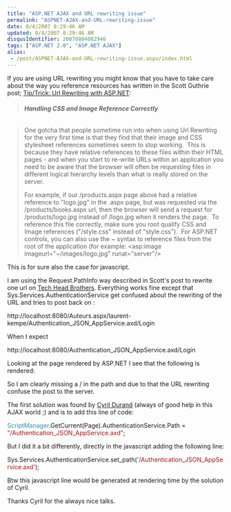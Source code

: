 ```yaml
---
title: "ASP.NET AJAX and URL rewriting issue"
permalink: "ASPNET-AJAX-and-URL-rewriting-issue"
date: 8/4/2007 8:29:46 AM
updated: 8/4/2007 8:29:46 AM
disqusIdentifier: 20070804082946
tags: ["ASP.NET 2.0", "ASP.NET AJAX"]
alias:
 - /post/ASPNET-AJAX-and-URL-rewriting-issue.aspx/index.html
---
```

If you are using URL rewriting you might know that you have to take care about the way you reference resources has written in the Scott Guthrie post; [Tip/Trick: Url Rewriting with ASP.NET](http://weblogs.asp.net/scottgu/archive/2007/02/26/tip-trick-url-rewriting-with-asp-net.aspx):

> ###### **Handling CSS and Image Reference Correctly**
<!-- more -->
> 
> One gotcha that people sometime run into when using Url Rewriting for the very first time is that they find that their image and CSS stylesheet references sometimes seem to stop working.  This is because they have relative references to these files within their HTML pages - and when you start to re-write URLs within an application you need to be aware that the browser will often be requesting files in different logical hierarchy levels than what is really stored on the server.
> 
> For example, if our /products.aspx page above had a relative reference to "logo.jpg" in the .aspx page, but was requested via the /products/books.aspx url, then the browser will send a request for /products/logo.jpg instead of /logo.jpg when it renders the page.  To reference this file correctly, make sure you root qualify CSS and Image references ("/style.css" instead of "style.css").  For ASP.NET controls, you can also use the ~ syntax to reference files from the root of the application (for example: <asp:image imageurl="~/images/logo.jpg" runat="server"/>

This is for sure also the case for javascript. 

I am using the Request.PathInfo way described in Scott's post to rewrite one url on [Tech Head Brothers](http://www.techheadbrothers.com/). Everything works fine except that Sys.Services.AuthenticationService get confused about the rewriting of the URL and tries to post back on : 

http://localhost:8080/Auteurs.aspx/laurent-kempe/Authentication_JSON_AppService.axd/Login 

When I expect  

http://localhost:8080/Authentication_JSON_AppService.axd/Login 

Looking at the page rendered by ASP.NET I see that the following is rendered:

<script type="text/javascript">  
<!--  
Sys.Services._AuthenticationService.DefaultWebServicePath = 'Authentication_JSON_AppService.axd';  
// -->  
</script>

So I am clearly missing a / in the path and due to that the URL rewriting confuse the post to the server.

The first solution was found by [Cyril Durand](http://blogs.codes-sources.com/cyril/) (always of good help in this AJAX world ;) and is to add this line of code:

<span style="color: rgb(43,145,175)">ScriptManager</span>.GetCurrent(Page).AuthenticationService.Path = <span style="color: rgb(163,21,21)">"/Authentication_JSON_AppService.axd"</span>;
[](http://11011.net/software/vspaste)


But I did it a bit differently, directly in the javascript adding the following line:

Sys.Services.AuthenticationService.set_path(<span style="color: rgb(163,21,21)">'/Authentication_JSON_AppService.axd'</span>);
[](http://11011.net/software/vspaste)


Btw this javascript line would be generated at rendering time by the solution of Cyril.


Thanks Cyril for the always nice talks.
